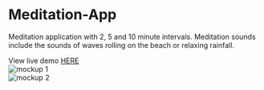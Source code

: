 # Meditation-App
Meditation application with 2, 5 and 10 minute intervals. Meditation sounds include the sounds of waves rolling on the beach or relaxing rainfall.

View live demo <a href="https://meditation-application.netlify.app">HERE</a>
<br>
![mockup 1](https://user-images.githubusercontent.com/80648658/187251245-7382ecaf-5129-4be7-827c-0272e3479573.PNG)
<br>
![mockup 2](https://user-images.githubusercontent.com/80648658/187251284-c9ae70bc-ea07-407c-b057-7c317fd34975.PNG)
